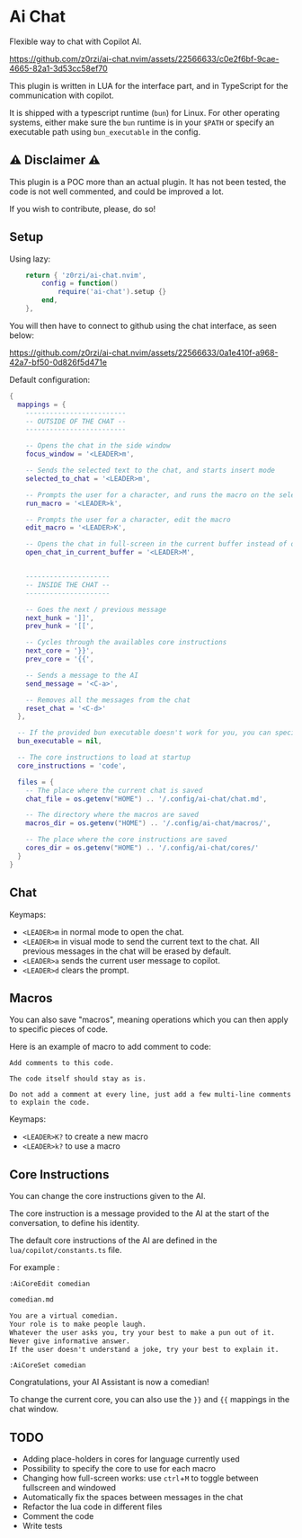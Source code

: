 # Ai Chat

Flexible way to chat with Copilot AI.


https://github.com/z0rzi/ai-chat.nvim/assets/22566633/c0e2f6bf-9cae-4665-82a1-3d53cc58ef70

This plugin is written in LUA for the interface part, and in TypeScript for the communication with copilot.

It is shipped with a typescript runtime (`bun`) for Linux. For other operating systems, either make sure the `bun` runtime is in your `$PATH` or specify an executable path using `bun_executable` in the config.

## ⚠️ Disclaimer ⚠️

This plugin is a POC more than an actual plugin. It has not been tested, the code is not well commented, and could be improved a lot.

If you wish to contribute, please, do so!

## Setup

Using lazy:

```lua
    return { 'z0rzi/ai-chat.nvim',
        config = function()
            require('ai-chat').setup {}
        end,
    },
```

You will then have to connect to github using the chat interface, as seen below:

https://github.com/z0rzi/ai-chat.nvim/assets/22566633/0a1e410f-a968-42a7-bf50-0d826f5d471e



Default configuration:
```lua
{
  mappings = {
    -------------------------
    -- OUTSIDE OF THE CHAT --
    -------------------------

    -- Opens the chat in the side window
    focus_window = '<LEADER>m',

    -- Sends the selected text to the chat, and starts insert mode
    selected_to_chat = '<LEADER>m',

    -- Prompts the user for a character, and runs the macro on the selected text
    run_macro = '<LEADER>k',

    -- Prompts the user for a character, edit the macro
    edit_macro = '<LEADER>K',

    -- Opens the chat in full-screen in the current buffer instead of opening it in the side window
    open_chat_in_current_buffer = '<LEADER>M',


    ---------------------
    -- INSIDE THE CHAT --
    ---------------------

    -- Goes the next / previous message
    next_hunk = ']]',
    prev_hunk = '[[',

    -- Cycles through the availables core instructions
    next_core = '}}',
    prev_core = '{{',

    -- Sends a message to the AI
    send_message = '<C-a>',

    -- Removes all the messages from the chat
    reset_chat = '<C-d>'
  },

  -- If the provided bun executable doesn't work for you, you can specify a path here
  bun_executable = nil,

  -- The core instructions to load at startup
  core_instructions = 'code',

  files = {
    -- The place where the current chat is saved
    chat_file = os.getenv("HOME") .. '/.config/ai-chat/chat.md',

    -- The directory where the macros are saved
    macros_dir = os.getenv("HOME") .. '/.config/ai-chat/macros/',

    -- The place where the core instructions are saved
    cores_dir = os.getenv("HOME") .. '/.config/ai-chat/cores/'
  }
}
```

## Chat

Keymaps:

- `<LEADER>m` in normal mode to open the chat.
- `<LEADER>m` in visual mode to send the current text to the chat. All previous messages in the chat will be erased by default.
- `<LEADER>a` sends the current user message to copilot.
- `<LEADER>d` clears the prompt.

## Macros

You can also save "macros", meaning operations which you can then apply to specific pieces of code.

Here is an example of macro to add comment to code:

```
Add comments to this code.

The code itself should stay as is.

Do not add a comment at every line, just add a few multi-line comments to explain the code.
```

Keymaps:

- `<LEADER>K?` to create a new macro
- `<LEADER>k?` to use a macro

## Core Instructions

You can change the core instructions given to the AI.

The core instruction is a message provided to the AI at the start of the conversation, to define his identity.

The default core instructions of the AI are defined in the `lua/copilot/constants.ts` file.

For example :
```
:AiCoreEdit comedian
```

```markdown
comedian.md

You are a virtual comedian.
Your role is to make people laugh.
Whatever the user asks you, try your best to make a pun out of it.
Never give informative answer.
If the user doesn't understand a joke, try your best to explain it.
```

```
:AiCoreSet comedian
```

Congratulations, your AI Assistant is now a comedian!

To change the current core, you can also use the `}}` and `{{` mappings in the chat window.

## TODO

- Adding place-holders in cores for language currently used
- Possibility to specify the core to use for each macro
- Changing how full-screen works: use `ctrl`+`M` to toggle between fullscreen and windowed
- Automatically fix the spaces between messages in the chat
- Refactor the lua code in different files
- Comment the code
- Write tests
